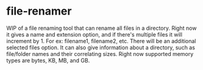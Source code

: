 # file-renamer
WIP of a file renaming tool that can rename all files in a directory. Right now it gives a name and extension option, and if there's multiple files it will increment by 1. For ex: filename1, filename2, etc. There will be an additional selected files option. It can also give information about a directory, such as file/folder names and their correlating sizes. Right now supported memory types are bytes, KB, MB, and GB.
